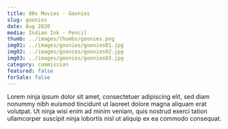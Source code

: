```yaml
---
title: 80s Movies - Goonies
slug: goonies
date: Aug 2020
media: Indian Ink - Pencil
thumb: ../images/thumbs/goonies.png
img01: ../images/goonies/goonies01.jpg
img02: ../images/goonies/goonies02.jpg
img03: ../images/goonies/goonies03.jpg
category: commission
featured: false
forSale: false
---
```


Lorem ninja ipsum dolor sit amet, consectetuer adipiscing elit, sed diam nonummy nibh euismod tincidunt ut laoreet dolore magna aliquam erat volutpat. Ut ninja wisi enim ad minim veniam, quis nostrud exerci tation ullamcorper suscipit ninja lobortis nisl ut aliquip ex ea commodo consequat.